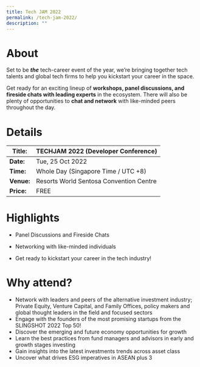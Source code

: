 ```yaml
---
title: Tech JAM 2022
permalink: /tech-jam-2022/
description: ""
---
```

# About
Set to be _**the**_ tech-career event of the year, we’re bringing together tech talents and global tech firms to help you kickstart your career in the space.

Get ready for an exciting lineup of **workshops, panel discussions, and fireside chats with leading experts** in the ecosystem. There will also be plenty of opportunities to **chat and network** with like-minded peers throughout the day.

# Details

| **Title:** |**TECHJAM 2022 (Developer Conference)** |
| -------- | -------- |
|**Date:** | Tue, 25 Oct 2022 |
| **Time:**    | Whole Day (Singapore Time / UTC +8) |
|**Venue:** | Resorts World Sentosa Convention Centre |
|**Price:** | FREE |

# Highlights
* Panel Discussions and Fireside Chats

* Networking with like-minded individuals

* Get ready to kickstart your career in the tech industry!

# Why attend?
* Network with leaders and peers of the alternative investment industry; Private Equity, Venture Capital, and Family Offices, policy makers and global thought leaders in the field and focused sectors
* Engage with the founders of the most promising startups from the SLINGSHOT 2022 Top 50!
* Discover the emerging and future economy opportunities for growth
* Learn the best practices from fund managers and advisors in early and growth stages investing
* Gain insights into the latest investments trends across asset class
* Uncover what drives ESG imperatives in ASEAN plus 3